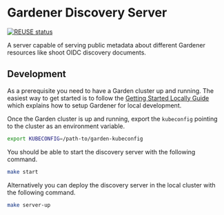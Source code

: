 # Gardener Discovery Server

[![REUSE status](https://api.reuse.software/badge/github.com/gardener/gardener-discovery-server)](https://api.reuse.software/info/github.com/gardener/gardener-discovery-server)

A server capable of serving public metadata about different Gardener resources like shoot OIDC discovery documents.

## Development

As a prerequisite you need to have a Garden cluster up and running. The easiest way to get started is to follow the [Getting Started Locally Guide](https://github.com/gardener/gardener/blob/master/docs/development/getting_started_locally.md) which explains how to setup Gardener for local development.

Once the Garden cluster is up and running, export the `kubeconfig` pointing to the cluster as an environment variable.

```bash
export KUBECONFIG=/path-to/garden-kubeconfig
```

You should be able to start the discovery server with the following command.

```bash
make start
```

Alternatively you can deploy the discovery server in the local cluster with the following command.

```bash
make server-up
```
